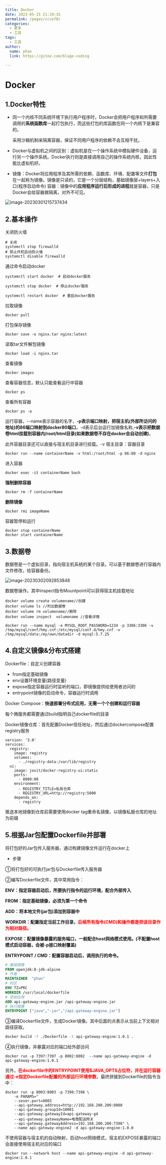 ```yaml
---
title: Docker
date: 2023-05-15 21:19:15
permalink: /pages/ccce70/
categories: 
  - 更多
  - 工具
tags: 
  - 工具
author: 
  name: phan
  link: https://gitee.com/blage-coding

---
```

# Docker

## 1.Docker特性

- 同一个内核不同系统环境下执行用户程序时，Docker会把用户程序和所需要调用的**系统函数库**一起打包执行，而这些打包的库函数在同一个内核下是兼容的。

  采用沙箱机制来隔离容器，保证不同用户程序的依赖不会互相干扰。

- Docker与虚拟机之间的区别：虚拟机是在一个操作系统中模拟硬件设备，运行另一个操作系统。Docker执行则是直接调用自己的操作系统内核，因此性能比虚拟机好。

- 镜像：Docker将应用程序及其所需的依赖、函数库、环境、配置等文件**打包**在一起称为镜像。镜像是只读的，它是一个分层结构，基础镜像层+layers+入口(程序启动命令)
  容器：镜像中的**应用程序运行后形成的进程**就是容器，只是Docker会给容器做隔离，对外不可见。

![image-20230301215737434](https://cdn.staticaly.com/gh/blage-coding/picx-images-hosting@master/20230515/image-20230301215737434.zasjr6f9qkw.webp)

## 2.基本操作

关闭防火墙

```shell
# 关闭
systemctl stop firewalld
# 禁止开机启动防火墙
systemctl disable firewalld
```

通过命令启动docker

```shell
systemctl start docker  # 启动docker服务

systemctl stop docker  # 停止docker服务

systemctl restart docker  # 重启docker服务
```

拉取镜像

```
docker pull
```

打包保存镜像

```shell
docker save -o nginx.tar nginx:latest
```

读取tar文件解包镜像

```shell
docker load -i nginx.tar
```

查看镜像

```shell
docker images
```

查看容器信息，默认只能查看运行中容器

```shell
docker ps
```

查看所有容器

```shell
docker ps -a
```

运行容器，--name表示容器的名字，**-p表示端口映射，把宿主机(外部所访问的地址)的86端口映射到docker80端口**，-d表示后台运行加镜像名称,**-v表示把数据卷html挂载到容器内/root/html目录(如果数据卷不存在docker会自动创建)**。

此外容器目录还可以直接与宿主机目录进行挂载。-v 宿主目录：容器目录

```shell
docker run --name containerName -v html:/root/html -p 86:80 -d nginx
```

进入容器

```shell
docker exec -it containerName bash
```

**强制删除容器**

```shell
docker rm -f containerName
```

**删除镜像**

```shell
docker rmi imageName
```

容器暂停和运行

```shell
docker stop containerName
docker start containerName
```

## 3.数据卷

数据卷是一个虚拟目录，指向宿主机系统的某个目录。可以基于数据卷进行容器内文件修改，给容器备份。

![image-20230302092853848](https://cdn.staticaly.com/gh/blage-coding/picx-images-hosting@master/20230515/image-20230302092853848.121993raxfmo.webp)

数据卷操作。其中inspect指令Mountpoint可以获得宿主机挂载地址

```
docker volume create volumename//创建
docker volume ls //列出数据卷
docker volume rm volumename//删除
docker volume inspect  volumename //查看详情
```

```console
docker run --name mysql -e MYSQL_ROOT_PASSWORD=1234 -p 3306:3306 -v /tmp/mysql/conf/hmy.cnf:/etc/mysql/conf.d/hmy.cnf -v /tmp/mysql/data:/my/own/datadir -d mysql:5.7.25 
```

## 4.自定义镜像&分布式搭建

Dockerfile：自定义创建容器

- from指定基础镜像
- env设置环境变量(路径变量)
- expose指定容器运行时监听的端口，即镜像提供给使用者访问的
- entrypoint镜像的启动命令，容器运行时调用

Docker Compose：**快速部署分布式应用，无需一个个创建和运行容器**

每个微服务都需要通过build指明自己dockerfile的目录

Docker镜像仓库：首先配置Docker信任地址，然后通过dockercompose配置registry服务

```
version: '3.0'
services:
  registry:
    image: registry
    volumes:
      - ./registry-data:/var/lib/registry
  ui:
    image: joxit/docker-registry-ui:static
    ports:
      - 8080:80
    environment:
      - REGISTRY_TITLE=私有仓库
      - REGISTRY_URL=http://registry:5000
    depends_on:
      - registry
```

推送本地镜像到仓库前需要使用docker tag重命名镜像，以镜像私服仓库的地址为前缀

## 5.根据Jar包配置Dockerfile并部署

将打包好的Jar包传入服务器，通过构建镜像文件运行在docker上

- 步骤

①将打包好的可执行jar包与Dockerfile传入服务器

②编写Dockerfile文件，其中常用指令：

**ENV：指定容器启动后，所要执行指令的运行环境，配合外部传入**

**FROM：指定基础镜像，必须为第一个命令**

**ADD：将本地文件(jar包)添加到容器中**

**WORKDIR：配置指定当前工作目录，<font color="red">后续所有指令(CMD)和操作都是把该目录作为相对路径。</font>**

**EXPOSE：配置镜像暴露的服务端口，一般配合host网络模式使用。(不配置host模式启动容器，会被-p接口映射覆盖)**

**ENTRYPOINT  /    CMD：配置容器启动后，调用执行的命令。**

```dockerfile
# 基础镜像
FROM openjdk:8-jdk-alpine
# 作者
MAINTAINER  "phan"
# 时区
ENV TZ=PRC
WORKDIR /usr/local/dockerfile
# 添加应用
ADD api-gateway-engine.jar /api-gateway-engine.jar
# 执行镜像
ENTRYPOINT ["java","-jar","/api-gateway-engine.jar"]
```

③编译Dockerfile文件，生成Docker镜像。其中后面的点表示从当前上下文相对路径获取。

```sh
docker build -f ./Dockerfile -t api-gateway-engine:1.0.1 .
```

④执行镜像，并暴露对应的端口给外部访问

```shell
docker run -p 7397:7397 -p 8002:8002  --name api-gateway-engine -d api-gateway-engine:1.0.1
```

另外，<font color="red">**在dockerfile中的ENTRYPOINT使用$JAVA_OPTS占位符，并在运行容器通过-e指定Dockerfile配置的外部运行环境参数**</font>，最终拼接到Dockerfile的指令当中：

```shell
docker run -p 8003:8003 -p 7398:7398 \
    -e PARAMS="
    --sever.port=8003
    --api-gateway.address=http://192.168.200.200:8080
    --api-gateway.groupId=10001
    --api-gateway.gatewayId=api-gateway-g4
    --api-gateway.gatewayName=电商配送网关
    --api-gateway.gatewayAddress=192.168.200.200:7398" \
    --name api-gateway-engine2 -d api-gateway-engine:1.0.0
```

不使用容器与宿主机的自动映射，启动host网络模式，宿主机EXPOSE暴露的端口会直接使用宿主机对应的端口

```shell
docker run --network host --name api-gateway-engine -d api-gateway-engine:1.0.1
```
